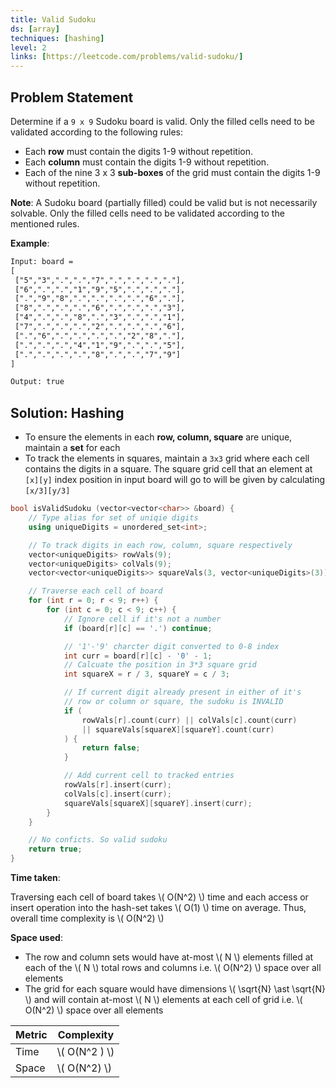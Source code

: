 ```yaml
---
title: Valid Sudoku
ds: [array]
techniques: [hashing]
level: 2
links: [https://leetcode.com/problems/valid-sudoku/]
---
```


## Problem Statement

Determine if a `9 x 9` Sudoku board is valid. Only the filled cells need to be validated according to the following rules:

- Each **row** must contain the digits 1-9 without repetition.
- Each **column** must contain the digits 1-9 without repetition.
- Each of the nine 3 x 3 **sub-boxes** of the grid must contain the digits 1-9 without repetition.

**Note**: A Sudoku board (partially filled) could be valid but is not necessarily solvable. Only the filled cells need to be validated according to the mentioned rules.

**Example**:

```txt
Input: board =
[
 ["5","3",".",".","7",".",".",".","."],
 ["6",".",".","1","9","5",".",".","."],
 [".","9","8",".",".",".",".","6","."],
 ["8",".",".",".","6",".",".",".","3"],
 ["4",".",".","8",".","3",".",".","1"],
 ["7",".",".",".","2",".",".",".","6"],
 [".","6",".",".",".",".","2","8","."],
 [".",".",".","4","1","9",".",".","5"],
 [".",".",".",".","8",".",".","7","9"]
]

Output: true
```

## Solution: Hashing

- To ensure the elements in each **row, column, square** are unique, maintain a **set** for each
- To track the elements in squares, maintain a `3x3` grid where each cell contains the digits in a square. The square grid cell that an element at `[x][y]` index position in input board will go to will be given by calculating `[x/3][y/3]`

```cpp title="C++"
bool isValidSudoku (vector<vector<char>> &board) {
    // Type alias for set of uniqie digits
    using uniqueDigits = unordered_set<int>;

    // To track digits in each row, column, square respectively
    vector<uniqueDigits> rowVals(9);
    vector<uniqueDigits> colVals(9);
    vector<vector<uniqueDigits>> squareVals(3, vector<uniqueDigits>(3));

    // Traverse each cell of board
    for (int r = 0; r < 9; r++) {
        for (int c = 0; c < 9; c++) {
            // Ignore cell if it's not a number
            if (board[r][c] == '.') continue;

            // '1'-'9' charcter digit converted to 0-8 index
            int curr = board[r][c] - '0' - 1;
            // Calcuate the position in 3*3 square grid
            int squareX = r / 3, squareY = c / 3;

            // If current digit already present in either of it's
            // row or column or square, the sudoku is INVALID
            if (
                rowVals[r].count(curr) || colVals[c].count(curr)
                || squareVals[squareX][squareY].count(curr)
            ) {
                return false;
            }

            // Add current cell to tracked entries
            rowVals[r].insert(curr);
            colVals[c].insert(curr);
            squareVals[squareX][squareY].insert(curr);
        }
    }

    // No conficts. So valid sudoku
    return true;
}
```

**Time taken**:

Traversing each cell of board takes \\( O(N^2) \\) time and each access or insert operation into the hash-set takes \\( O(1) \\) time on average. Thus, overall time complexity is \\( O(N^2) \\)

**Space used**:

- The row and column sets would have at-most \\( N \\) elements filled at each of the \\( N \\) total rows and columns i.e. \\( O(N^2) \\) space over all elements
- The grid for each square would have dimensions \\( \sqrt{N} \ast \sqrt{N} \\) and will contain at-most \\( N \\) elements at each cell of grid i.e. \\( O(N^2) \\) space over all elements

| Metric | Complexity      |
| ------ | --------------- |
| Time   | \\( O(N^2 ) \\) |
| Space  | \\( O(N^2) \\)  |
